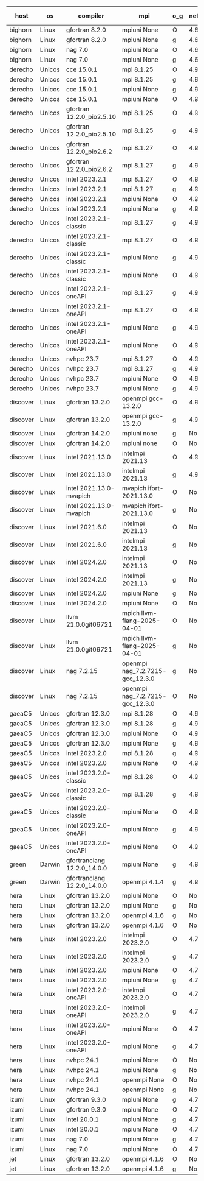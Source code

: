 

| host     | os       | compiler                              | mpi                      | o_g        | netcdf        | build       | u_pass          | u_fail          | s_pass            | s_fail            | e_pass             | e_fail             | nuopc_pass       | nuopc_fail       | artifacts link          |
|----------|----------|---------------------------------------|--------------------------|------------|---------------|-------------|-----------------|-----------------|-------------------|-------------------|--------------------|--------------------|------------------|------------------|-------------------------|
| bighorn | Linux | gfortran 8.2.0 | mpiuni None  | O | 4.6.1  | PASS | 12535 | 0 | 9 | 0 | 42 | 0 | None | None | <a href="https://github.com/esmf-org/esmf-test-artifacts/tree/e3cb4b069f4aeba45f9fdfd1bc70dce443203294/develop/gfortran/8.2.0/O/mpiuni/None" target="_blank">e3cb4b0</a> | 
| bighorn | Linux | gfortran 8.2.0 | mpiuni None  | g | 4.6.1  | PASS | 12535 | 0 | 9 | 0 | 42 | 0 | None | None | <a href="https://github.com/esmf-org/esmf-test-artifacts/tree/9df0a7f521bdf6a117a9ccb4803bbc24bae5a0b0/develop/gfortran/8.2.0/g/mpiuni/None" target="_blank">9df0a7f</a> | 
| bighorn | Linux | nag 7.0 | mpiuni None  | O | 4.6.1  | PASS | 12535 | 0 | 9 | 0 | 42 | 0 | None | None | <a href="https://github.com/esmf-org/esmf-test-artifacts/tree/b1f0092b8207caa5d0a825888fb4ab0d275cdf7e/develop/nag/7.0/O/mpiuni/None" target="_blank">b1f0092</a> | 
| bighorn | Linux | nag 7.0 | mpiuni None  | g | 4.6.1  | PASS | 12535 | 0 | 9 | 0 | 42 | 0 | None | None | <a href="https://github.com/esmf-org/esmf-test-artifacts/tree/1465537adb8abcafdbaf856b20a6540f7eeb8371/develop/nag/7.0/g/mpiuni/None" target="_blank">1465537</a> | 
| derecho | Unicos | cce 15.0.1 | mpi 8.1.25  | O | 4.9.2  | PASS | 14126 | 78 | 51 | 0 | 80 | 0 | 57 | 0 | <a href="https://github.com/esmf-org/esmf-test-artifacts/tree/864e7e64ab176457e0ea6228a7cdf854c231c7f0/develop/cce/15.0.1/O/mpi/8.1.25" target="_blank">864e7e6</a> | 
| derecho | Unicos | cce 15.0.1 | mpi 8.1.25  | g | 4.9.2  | PASS | 14006 | 198 | 51 | 0 | 80 | 0 | 57 | 0 | <a href="https://github.com/esmf-org/esmf-test-artifacts/tree/fc01c455beed2d44b6333af59d91d19735625063/develop/cce/15.0.1/g/mpi/8.1.25" target="_blank">fc01c45</a> | 
| derecho | Unicos | cce 15.0.1 | mpiuni None  | g | 4.9.2  | PASS | 12459 | 76 | 9 | 0 | 42 | 0 | None | None | <a href="https://github.com/esmf-org/esmf-test-artifacts/tree/aba296edd162579fdb8b751bc93a094ee0ccd0b7/develop/cce/15.0.1/g/mpiuni/None" target="_blank">aba296e</a> | 
| derecho | Unicos | cce 15.0.1 | mpiuni None  | O | 4.9.2  | PASS | 12300 | 235 | 9 | 0 | 42 | 0 | None | None | <a href="https://github.com/esmf-org/esmf-test-artifacts/tree/d4f41320f983f19ac8d469a22e4fa12391945ba0/develop/cce/15.0.1/O/mpiuni/None" target="_blank">d4f4132</a> | 
| derecho | Unicos | gfortran 12.2.0_pio2.5.10 | mpi 8.1.25  | O | 4.9.2  | PASS | 14204 | 0 | 51 | 0 | 80 | 0 | 57 | 0 | <a href="https://github.com/esmf-org/esmf-test-artifacts/tree/025fe511566f23677567b50da999cc0e05d84e1b/develop/gfortran/12.2.0_pio2.5.10/O/mpi/8.1.25" target="_blank">025fe51</a> | 
| derecho | Unicos | gfortran 12.2.0_pio2.5.10 | mpi 8.1.25  | g | 4.9.2  | PASS | 14204 | 0 | 51 | 0 | 80 | 0 | 57 | 0 | <a href="https://github.com/esmf-org/esmf-test-artifacts/tree/03eb5508ad7e0cce749737aa97dca1319b4ce465/develop/gfortran/12.2.0_pio2.5.10/g/mpi/8.1.25" target="_blank">03eb550</a> | 
| derecho | Unicos | gfortran 12.2.0_pio2.6.2 | mpi 8.1.27  | O | 4.9.2  | PASS | 14204 | 0 | 51 | 0 | 80 | 0 | 57 | 0 | <a href="https://github.com/esmf-org/esmf-test-artifacts/tree/9ee58c08ca83d8cff695f843dc6a2fe2bcd424de/develop/gfortran/12.2.0_pio2.6.2/O/mpi/8.1.27" target="_blank">9ee58c0</a> | 
| derecho | Unicos | gfortran 12.2.0_pio2.6.2 | mpi 8.1.27  | g | 4.9.2  | PASS | 14204 | 0 | 51 | 0 | 80 | 0 | 57 | 0 | <a href="https://github.com/esmf-org/esmf-test-artifacts/tree/46eaef6f951484a7eaf857143823b565dbad85bd/develop/gfortran/12.2.0_pio2.6.2/g/mpi/8.1.27" target="_blank">46eaef6</a> | 
| derecho | Unicos | intel 2023.2.1 | mpi 8.1.27  | O | 4.9.2  | PASS | 14204 | 0 | 51 | 0 | 80 | 0 | 58 | 0 | <a href="https://github.com/esmf-org/esmf-test-artifacts/tree/31e0d4fbba63909227882bb085d27b495727d3fe/develop/intel/2023.2.1/O/mpi/8.1.27" target="_blank">31e0d4f</a> | 
| derecho | Unicos | intel 2023.2.1 | mpi 8.1.27  | g | 4.9.2  | PASS | 14204 | 0 | 51 | 0 | 80 | 0 | 58 | 0 | <a href="https://github.com/esmf-org/esmf-test-artifacts/tree/4bbafb93da4093b150b09ede92a957290afba1a2/develop/intel/2023.2.1/g/mpi/8.1.27" target="_blank">4bbafb9</a> | 
| derecho | Unicos | intel 2023.2.1 | mpiuni None  | O | 4.9.2  | PASS | 12535 | 0 | 9 | 0 | 42 | 0 | None | None | <a href="https://github.com/esmf-org/esmf-test-artifacts/tree/d7e9ef50f08cfd50a4f83192b2dc8dd9ae316984/develop/intel/2023.2.1/O/mpiuni/None" target="_blank">d7e9ef5</a> | 
| derecho | Unicos | intel 2023.2.1 | mpiuni None  | g | 4.9.2  | PASS | 12535 | 0 | 9 | 0 | 42 | 0 | None | None | <a href="https://github.com/esmf-org/esmf-test-artifacts/tree/ceebd8f7acb7f6bfb58fd820abcae0a2d5ef8fe3/develop/intel/2023.2.1/g/mpiuni/None" target="_blank">ceebd8f</a> | 
| derecho | Unicos | intel 2023.2.1-classic | mpi 8.1.27  | g | 4.9.2  | PASS | 14204 | 0 | 51 | 0 | 80 | 0 | 57 | 0 | <a href="https://github.com/esmf-org/esmf-test-artifacts/tree/c2900980172056a701466e618545ab5f81bd414d/develop/intel/2023.2.1-classic/g/mpi/8.1.27" target="_blank">c290098</a> | 
| derecho | Unicos | intel 2023.2.1-classic | mpi 8.1.27  | O | 4.9.2  | PASS | 14204 | 0 | 51 | 0 | 80 | 0 | 57 | 0 | <a href="https://github.com/esmf-org/esmf-test-artifacts/tree/88b13a756458a8248da1d35920bef03e6334003a/develop/intel/2023.2.1-classic/O/mpi/8.1.27" target="_blank">88b13a7</a> | 
| derecho | Unicos | intel 2023.2.1-classic | mpiuni None  | g | 4.9.2  | PASS | 12535 | 0 | 9 | 0 | 42 | 0 | None | None | <a href="https://github.com/esmf-org/esmf-test-artifacts/tree/d3ce4c808230ecc3c5ba789d720b254d90d964ca/develop/intel/2023.2.1-classic/g/mpiuni/None" target="_blank">d3ce4c8</a> | 
| derecho | Unicos | intel 2023.2.1-classic | mpiuni None  | O | 4.9.2  | PASS | 12535 | 0 | 9 | 0 | 42 | 0 | None | None | <a href="https://github.com/esmf-org/esmf-test-artifacts/tree/f4233f68ec46316d07bc86cea3b6d27695b930ff/develop/intel/2023.2.1-classic/O/mpiuni/None" target="_blank">f4233f6</a> | 
| derecho | Unicos | intel 2023.2.1-oneAPI | mpi 8.1.27  | g | 4.9.2  | PASS | 14204 | 0 | 51 | 0 | 80 | 0 | 57 | 0 | <a href="https://github.com/esmf-org/esmf-test-artifacts/tree/d5f44ca11e94cbb1b268fa6cfb29eb9c67458c79/develop/intel/2023.2.1-oneAPI/g/mpi/8.1.27" target="_blank">d5f44ca</a> | 
| derecho | Unicos | intel 2023.2.1-oneAPI | mpi 8.1.27  | O | 4.9.2  | PASS | 14204 | 0 | 50 | 1 | 80 | 0 | 57 | 0 | <a href="https://github.com/esmf-org/esmf-test-artifacts/tree/b2f0f338b756116a9eb82fae4dd40f7f291841df/develop/intel/2023.2.1-oneAPI/O/mpi/8.1.27" target="_blank">b2f0f33</a> | 
| derecho | Unicos | intel 2023.2.1-oneAPI | mpiuni None  | g | 4.9.2  | PASS | 12535 | 0 | 9 | 0 | 42 | 0 | None | None | <a href="https://github.com/esmf-org/esmf-test-artifacts/tree/e14492641f36a7570c94d8286e99f90c0201f1d9/develop/intel/2023.2.1-oneAPI/g/mpiuni/None" target="_blank">e144926</a> | 
| derecho | Unicos | intel 2023.2.1-oneAPI | mpiuni None  | O | 4.9.2  | PASS | 12535 | 0 | 9 | 0 | 42 | 0 | None | None | <a href="https://github.com/esmf-org/esmf-test-artifacts/tree/120600cd37ba79599fc0d63803c31b10d6e6c4a4/develop/intel/2023.2.1-oneAPI/O/mpiuni/None" target="_blank">120600c</a> | 
| derecho | Unicos | nvhpc 23.7 | mpi 8.1.27  | O | 4.9.2  | PASS | 14204 | 0 | 51 | 0 | 80 | 0 | 57 | 0 | <a href="https://github.com/esmf-org/esmf-test-artifacts/tree/9574d6449565f7be57647bc1867c8285096a622c/develop/nvhpc/23.7/O/mpi/8.1.27" target="_blank">9574d64</a> | 
| derecho | Unicos | nvhpc 23.7 | mpi 8.1.27  | g | 4.9.2  | PASS | 14204 | 0 | 51 | 0 | 80 | 0 | 57 | 0 | <a href="https://github.com/esmf-org/esmf-test-artifacts/tree/a19511d51c4e7024995210cc76aa7d1eb3b57415/develop/nvhpc/23.7/g/mpi/8.1.27" target="_blank">a19511d</a> | 
| derecho | Unicos | nvhpc 23.7 | mpiuni None  | O | 4.9.2  | PASS | 12535 | 0 | 9 | 0 | 42 | 0 | None | None | <a href="https://github.com/esmf-org/esmf-test-artifacts/tree/031f8f19cf1c8cfc673cd9a4557f32a708622ff3/develop/nvhpc/23.7/O/mpiuni/None" target="_blank">031f8f1</a> | 
| derecho | Unicos | nvhpc 23.7 | mpiuni None  | g | 4.9.2  | PASS | 12535 | 0 | 9 | 0 | 42 | 0 | None | None | <a href="https://github.com/esmf-org/esmf-test-artifacts/tree/ad676847905f3e0f2b6de495a0e03217e43e0e96/develop/nvhpc/23.7/g/mpiuni/None" target="_blank">ad67684</a> | 
| discover | Linux | gfortran 13.2.0 | openmpi gcc-13.2.0  | O | 4.9.2  | PASS | 14204 | 0 | 51 | 0 | 80 | 0 | 57 | 0 | <a href="https://github.com/esmf-org/esmf-test-artifacts/tree/98187264a5df3ffd951ceb1f89304c3b49739631/develop/gfortran/13.2.0/O/openmpi/gcc-13.2.0" target="_blank">9818726</a> | 
| discover | Linux | gfortran 13.2.0 | openmpi gcc-13.2.0  | g | 4.9.2  | PASS | 14204 | 0 | 51 | 0 | 80 | 0 | 57 | 0 | <a href="https://github.com/esmf-org/esmf-test-artifacts/tree/f5764689b935ca0314f917200b2a0d207d3ed3ee/develop/gfortran/13.2.0/g/openmpi/gcc-13.2.0" target="_blank">f576468</a> | 
| discover | Linux | gfortran 14.2.0 | mpiuni none  | g | None  | PASS | 12535 | 0 | 9 | 0 | 42 | 0 | None | None | <a href="https://github.com/esmf-org/esmf-test-artifacts/tree/76f77f0baa7459f243a28bead01a4cef91b1974b/develop/gfortran/14.2.0/g/mpiuni/none" target="_blank">76f77f0</a> | 
| discover | Linux | gfortran 14.2.0 | mpiuni none  | O | None  | PASS | 12535 | 0 | 9 | 0 | 42 | 0 | None | None | <a href="https://github.com/esmf-org/esmf-test-artifacts/tree/87c8445ccdf0fbf32d3c75b5c782b01269251430/develop/gfortran/14.2.0/O/mpiuni/none" target="_blank">87c8445</a> | 
| discover | Linux | intel 2021.13.0 | intelmpi 2021.13  | O | 4.9.2  | PASS | 14204 | 0 | 51 | 0 | 80 | 0 | 57 | 0 | <a href="https://github.com/esmf-org/esmf-test-artifacts/tree/7e349440a32aa951a15047021812336b259c5919/develop/intel/2021.13.0/O/intelmpi/2021.13" target="_blank">7e34944</a> | 
| discover | Linux | intel 2021.13.0 | intelmpi 2021.13  | g | 4.9.2  | PASS | 14204 | 0 | 51 | 0 | 80 | 0 | 57 | 0 | <a href="https://github.com/esmf-org/esmf-test-artifacts/tree/5a102f9a63e243a9ebc54d9d496b4f73e9b813f9/develop/intel/2021.13.0/g/intelmpi/2021.13" target="_blank">5a102f9</a> | 
| discover | Linux | intel 2021.13.0-mvapich | mvapich ifort-2021.13.0  | O | None  | PASS | 14204 | 0 | 51 | 0 | 80 | 0 | 57 | 0 | <a href="https://github.com/esmf-org/esmf-test-artifacts/tree/c28c1418c840693033086723a7d8545bbd92ea95/develop/intel/2021.13.0-mvapich/O/mvapich/ifort-2021.13.0" target="_blank">c28c141</a> | 
| discover | Linux | intel 2021.13.0-mvapich | mvapich ifort-2021.13.0  | g | None  | PASS | 14204 | 0 | 51 | 0 | 80 | 0 | 57 | 0 | <a href="https://github.com/esmf-org/esmf-test-artifacts/tree/bc0cc086786021d6fdc7fce3b2f06325de86c2af/develop/intel/2021.13.0-mvapich/g/mvapich/ifort-2021.13.0" target="_blank">bc0cc08</a> | 
| discover | Linux | intel 2021.6.0 | intelmpi 2021.13  | O | None  | PASS | 14204 | 0 | 51 | 0 | 80 | 0 | 57 | 0 | <a href="https://github.com/esmf-org/esmf-test-artifacts/tree/a8f89606c02b4c86b3caa49898b141e48858cce4/develop/intel/2021.6.0/O/intelmpi/2021.13" target="_blank">a8f8960</a> | 
| discover | Linux | intel 2021.6.0 | intelmpi 2021.13  | g | None  | PASS | 14204 | 0 | 51 | 0 | 80 | 0 | 57 | 0 | <a href="https://github.com/esmf-org/esmf-test-artifacts/tree/dfa295c29c2ddd8b05c98b5097c0e0d30a4e00dd/develop/intel/2021.6.0/g/intelmpi/2021.13" target="_blank">dfa295c</a> | 
| discover | Linux | intel 2024.2.0 | intelmpi 2021.13  | O | None  | PASS | 14204 | 0 | 51 | 0 | 80 | 0 | 57 | 0 | <a href="https://github.com/esmf-org/esmf-test-artifacts/tree/f889c4842e8395a7d4e0d2518a6cc40233356abb/develop/intel/2024.2.0/O/intelmpi/2021.13" target="_blank">f889c48</a> | 
| discover | Linux | intel 2024.2.0 | intelmpi 2021.13  | g | None  | PASS | 14203 | 1 | 51 | 0 | 80 | 0 | 57 | 0 | <a href="https://github.com/esmf-org/esmf-test-artifacts/tree/a027404166c4e93613fa67875dd9188d6e0dac6e/develop/intel/2024.2.0/g/intelmpi/2021.13" target="_blank">a027404</a> | 
| discover | Linux | intel 2024.2.0 | mpiuni None  | g | None  | PASS | 12534 | 1 | 9 | 0 | 42 | 0 | None | None | <a href="https://github.com/esmf-org/esmf-test-artifacts/tree/72eb3ce65fb7fee00707d2179024a031e44c140c/develop/intel/2024.2.0/g/mpiuni/None" target="_blank">72eb3ce</a> | 
| discover | Linux | intel 2024.2.0 | mpiuni None  | O | None  | PASS | 12535 | 0 | 9 | 0 | 42 | 0 | None | None | <a href="https://github.com/esmf-org/esmf-test-artifacts/tree/58874df9305838defe12688af1a9895a62e0e761/develop/intel/2024.2.0/O/mpiuni/None" target="_blank">58874df</a> | 
| discover | Linux | llvm 21.0.0git06721 | mpich llvm-flang-2025-04-01  | O | None  | PASS | 14192 | 12 | 18 | 33 | 76 | 4 | 0 | 57 | <a href="https://github.com/esmf-org/esmf-test-artifacts/tree/7aa871d8cc29b7595b5c2d8c15d3ecb6797e5121/develop/llvm/21.0.0git06721/O/mpich/llvm-flang-2025-04-01" target="_blank">7aa871d</a> | 
| discover | Linux | llvm 21.0.0git06721 | mpich llvm-flang-2025-04-01  | g | None  | PASS | 14192 | 12 | 19 | 32 | 76 | 4 | 0 | 57 | <a href="https://github.com/esmf-org/esmf-test-artifacts/tree/a142a78064637aff5212b9b79873a3fb657daf3d/develop/llvm/21.0.0git06721/g/mpich/llvm-flang-2025-04-01" target="_blank">a142a78</a> | 
| discover | Linux | nag 7.2.15 | openmpi nag_7.2.7215-gcc_12.3.0  | g | None  | PASS | 14204 | 0 | 51 | 0 | 80 | 0 | 57 | 0 | <a href="https://github.com/esmf-org/esmf-test-artifacts/tree/49e248ab75fcb8b3ee42f0412fb65f12149b658c/develop/nag/7.2.15/g/openmpi/nag_7.2.7215-gcc_12.3.0" target="_blank">49e248a</a> | 
| discover | Linux | nag 7.2.15 | openmpi nag_7.2.7215-gcc_12.3.0  | O | None  | PASS | 14204 | 0 | 51 | 0 | 80 | 0 | 57 | 0 | <a href="https://github.com/esmf-org/esmf-test-artifacts/tree/33dd0e9b594aae23089a7474f31f3e72024abced/develop/nag/7.2.15/O/openmpi/nag_7.2.7215-gcc_12.3.0" target="_blank">33dd0e9</a> | 
| gaeaC5 | Unicos | gfortran 12.3.0 | mpi 8.1.28  | O | 4.9.0  | PASS | None | None | None | None | None | None | None | None | <a href="https://github.com/esmf-org/esmf-test-artifacts/tree/5b2013f56a5f8f75faf7607b5c98f19542b180a3/develop/gfortran/12.3.0/O/mpi/8.1.28" target="_blank">5b2013f</a> | 
| gaeaC5 | Unicos | gfortran 12.3.0 | mpi 8.1.28  | g | 4.9.0  | PASS | 14204 | 0 | 51 | 0 | 80 | 0 | 57 | 0 | <a href="https://github.com/esmf-org/esmf-test-artifacts/tree/eadfa681ff21571d94bab076d655c0450dce5011/develop/gfortran/12.3.0/g/mpi/8.1.28" target="_blank">eadfa68</a> | 
| gaeaC5 | Unicos | gfortran 12.3.0 | mpiuni None  | O | 4.9.0  | PASS | 12535 | 0 | 9 | 0 | 42 | 0 | None | None | <a href="https://github.com/esmf-org/esmf-test-artifacts/tree/cea0262afda590d807b821b63a2a957d842ee84a/develop/gfortran/12.3.0/O/mpiuni/None" target="_blank">cea0262</a> | 
| gaeaC5 | Unicos | gfortran 12.3.0 | mpiuni None  | g | 4.9.0  | PASS | None | None | None | None | None | None | None | None | <a href="https://github.com/esmf-org/esmf-test-artifacts/tree/43a8a385d5ff6fe53617596ddaec7d494c17fabb/develop/gfortran/12.3.0/g/mpiuni/None" target="_blank">43a8a38</a> | 
| gaeaC5 | Unicos | intel 2023.2.0 | mpi 8.1.28  | g | 4.9.0  | PASS | None | None | None | None | None | None | None | None | <a href="https://github.com/esmf-org/esmf-test-artifacts/tree/50c214a2af819c3f5fa932c35cf30f87f1add8cf/develop/intel/2023.2.0/g/mpi/8.1.28" target="_blank">50c214a</a> | 
| gaeaC5 | Unicos | intel 2023.2.0 | mpiuni None  | O | 4.9.0  | PASS | 12535 | 0 | 9 | 0 | 42 | 0 | None | None | <a href="https://github.com/esmf-org/esmf-test-artifacts/tree/8b3e2790003a25a319584a50f839c02acf5b8900/develop/intel/2023.2.0/O/mpiuni/None" target="_blank">8b3e279</a> | 
| gaeaC5 | Unicos | intel 2023.2.0-classic | mpi 8.1.28  | O | 4.9.0  | PASS | 14204 | 0 | 51 | 0 | 80 | 0 | 57 | 0 | <a href="https://github.com/esmf-org/esmf-test-artifacts/tree/158cf2f60def387a348166b96146cbe9bbac962d/develop/intel/2023.2.0-classic/O/mpi/8.1.28" target="_blank">158cf2f</a> | 
| gaeaC5 | Unicos | intel 2023.2.0-classic | mpi 8.1.28  | g | 4.9.0  | PASS | None | None | None | None | None | None | None | None | <a href="https://github.com/esmf-org/esmf-test-artifacts/tree/d180d13820106fde02edc399f0aaeb488d81b8f9/develop/intel/2023.2.0-classic/g/mpi/8.1.28" target="_blank">d180d13</a> | 
| gaeaC5 | Unicos | intel 2023.2.0-classic | mpiuni None  | O | 4.9.0  | PASS | 12535 | 0 | 9 | 0 | 42 | 0 | None | None | <a href="https://github.com/esmf-org/esmf-test-artifacts/tree/493d823f6121f08969f9a1b1504a68ff5f872a6c/develop/intel/2023.2.0-classic/O/mpiuni/None" target="_blank">493d823</a> | 
| gaeaC5 | Unicos | intel 2023.2.0-oneAPI | mpiuni None  | g | 4.9.0  | PASS | None | None | None | None | None | None | None | None | <a href="https://github.com/esmf-org/esmf-test-artifacts/tree/c94eed2f1906e67318f7145fbc4cd5925e3e3e94/develop/intel/2023.2.0-oneAPI/g/mpiuni/None" target="_blank">c94eed2</a> | 
| gaeaC5 | Unicos | intel 2023.2.0-oneAPI | mpiuni None  | O | 4.9.0  | PASS | None | None | None | None | None | None | None | None | <a href="https://github.com/esmf-org/esmf-test-artifacts/tree/1b5e6f556d3456e6a47f517c2ba289eb16259ba7/develop/intel/2023.2.0-oneAPI/O/mpiuni/None" target="_blank">1b5e6f5</a> | 
| green | Darwin | gfortranclang 12.2.0_14.0.0 | mpiuni None  | g | 4.9.3  | PASS | 12535 | 0 | 9 | 0 | 42 | 0 | None | None | <a href="https://github.com/esmf-org/esmf-test-artifacts/tree/fe9e5e315176f26ba836566f71f43998bb522897/develop/gfortranclang/12.2.0_14.0.0/g/mpiuni/None" target="_blank">fe9e5e3</a> | 
| green | Darwin | gfortranclang 12.2.0_14.0.0 | openmpi 4.1.4  | g | 4.9.3  | PASS | 14204 | 0 | 51 | 0 | 80 | 0 | 58 | 0 | <a href="https://github.com/esmf-org/esmf-test-artifacts/tree/2a68d9f7664c0a52dbbaf57cab9448b4d4eed984/develop/gfortranclang/12.2.0_14.0.0/g/openmpi/4.1.4" target="_blank">2a68d9f</a> | 
| hera | Linux | gfortran 13.2.0 | mpiuni None  | O | None  | PASS | 12535 | 0 | 9 | 0 | 42 | 0 | None | None | <a href="https://github.com/esmf-org/esmf-test-artifacts/tree/968780ef72619a9f76db1c879760639e90784198/develop/gfortran/13.2.0/O/mpiuni/None" target="_blank">968780e</a> | 
| hera | Linux | gfortran 13.2.0 | mpiuni None  | g | None  | PASS | 12535 | 0 | 9 | 0 | 42 | 0 | None | None | <a href="https://github.com/esmf-org/esmf-test-artifacts/tree/8842f98d0ac46be538ef158c6404b7a5cf2528a5/develop/gfortran/13.2.0/g/mpiuni/None" target="_blank">8842f98</a> | 
| hera | Linux | gfortran 13.2.0 | openmpi 4.1.6  | g | None  | PASS | 14204 | 0 | 51 | 0 | 80 | 0 | 57 | 0 | <a href="https://github.com/esmf-org/esmf-test-artifacts/tree/aef0f46b5ff6b524d93404068fd54ef197bd7e86/develop/gfortran/13.2.0/g/openmpi/4.1.6" target="_blank">aef0f46</a> | 
| hera | Linux | gfortran 13.2.0 | openmpi 4.1.6  | O | None  | PASS | 14204 | 0 | 51 | 0 | 80 | 0 | 57 | 0 | <a href="https://github.com/esmf-org/esmf-test-artifacts/tree/a73c7e5274a71f358dcd84a7b43e26c35e6debc3/develop/gfortran/13.2.0/O/openmpi/4.1.6" target="_blank">a73c7e5</a> | 
| hera | Linux | intel 2023.2.0 | intelmpi 2023.2.0  | O | 4.7.0  | PASS | None | None | None | None | None | None | None | None | <a href="https://github.com/esmf-org/esmf-test-artifacts/tree/e8cc209edb47cbd3d029fb1f087159a2d57ff41d/develop/intel/2023.2.0/O/intelmpi/2023.2.0" target="_blank">e8cc209</a> | 
| hera | Linux | intel 2023.2.0 | intelmpi 2023.2.0  | g | 4.7.0  | PASS | None | None | None | None | None | None | None | None | <a href="https://github.com/esmf-org/esmf-test-artifacts/tree/c009de762af1539ab450809b59b72c924f344ee7/develop/intel/2023.2.0/g/intelmpi/2023.2.0" target="_blank">c009de7</a> | 
| hera | Linux | intel 2023.2.0 | mpiuni None  | O | 4.7.0  | PASS | None | None | None | None | None | None | None | None | <a href="https://github.com/esmf-org/esmf-test-artifacts/tree/4439d3deb52010283c07704da50c7daeb6bec68c/develop/intel/2023.2.0/O/mpiuni/None" target="_blank">4439d3d</a> | 
| hera | Linux | intel 2023.2.0 | mpiuni None  | g | 4.7.0  | PASS | 12535 | 0 | 9 | 0 | 42 | 0 | None | None | <a href="https://github.com/esmf-org/esmf-test-artifacts/tree/0dd823181c755e40f4d94037f2478d7845d15c7a/develop/intel/2023.2.0/g/mpiuni/None" target="_blank">0dd8231</a> | 
| hera | Linux | intel 2023.2.0-oneAPI | intelmpi 2023.2.0  | O | 4.7.0  | PASS | 14204 | 0 | 50 | 1 | 80 | 0 | 57 | 0 | <a href="https://github.com/esmf-org/esmf-test-artifacts/tree/dbfd587b12c411156e8f3d04ada4ca9b71367998/develop/intel/2023.2.0-oneAPI/O/intelmpi/2023.2.0" target="_blank">dbfd587</a> | 
| hera | Linux | intel 2023.2.0-oneAPI | intelmpi 2023.2.0  | g | 4.7.0  | PASS | None | None | None | None | None | None | None | None | <a href="https://github.com/esmf-org/esmf-test-artifacts/tree/15691cc9ce28c2ba50faaeeee1ee09b55b334b0e/develop/intel/2023.2.0-oneAPI/g/intelmpi/2023.2.0" target="_blank">15691cc</a> | 
| hera | Linux | intel 2023.2.0-oneAPI | mpiuni None  | O | 4.7.0  | PASS | 12535 | 0 | 9 | 0 | 42 | 0 | None | None | <a href="https://github.com/esmf-org/esmf-test-artifacts/tree/54054a35d447fbb27384a5e84e35374d0e264331/develop/intel/2023.2.0-oneAPI/O/mpiuni/None" target="_blank">54054a3</a> | 
| hera | Linux | intel 2023.2.0-oneAPI | mpiuni None  | g | 4.7.0  | PASS | None | None | None | None | None | None | None | None | <a href="https://github.com/esmf-org/esmf-test-artifacts/tree/78c9a43d1c384eaf53fe84f05b035a9fb9701bff/develop/intel/2023.2.0-oneAPI/g/mpiuni/None" target="_blank">78c9a43</a> | 
| hera | Linux | nvhpc 24.1 | mpiuni None  | O | None  | PASS | 12535 | 0 | 9 | 0 | 42 | 0 | None | None | <a href="https://github.com/esmf-org/esmf-test-artifacts/tree/f49845ba4c004a931b421be83f8301f3c5996e4d/develop/nvhpc/24.1/O/mpiuni/None" target="_blank">f49845b</a> | 
| hera | Linux | nvhpc 24.1 | mpiuni None  | g | None  | PASS | None | None | None | None | None | None | None | None | <a href="https://github.com/esmf-org/esmf-test-artifacts/tree/a73e916a3fd28a50904320118982a230ae6167f4/develop/nvhpc/24.1/g/mpiuni/None" target="_blank">a73e916</a> | 
| hera | Linux | nvhpc 24.1 | openmpi None  | O | None  | PASS | 14204 | 0 | 51 | 0 | 80 | 0 | 57 | 0 | <a href="https://github.com/esmf-org/esmf-test-artifacts/tree/2de0f8d7ba44122d275a58766d48b8358516ce04/develop/nvhpc/24.1/O/openmpi/None" target="_blank">2de0f8d</a> | 
| hera | Linux | nvhpc 24.1 | openmpi None  | g | None  | PASS | None | None | None | None | None | None | None | None | <a href="https://github.com/esmf-org/esmf-test-artifacts/tree/a8c7dff76c34188cdd36ea7daaa7af309ef7c425/develop/nvhpc/24.1/g/openmpi/None" target="_blank">a8c7dff</a> | 
| izumi | Linux | gfortran 9.3.0 | mpiuni None  | g | 4.7.4  | PASS | 12535 | 0 | 9 | 0 | 42 | 0 | None | None | <a href="https://github.com/esmf-org/esmf-test-artifacts/tree/19479ff1a8d4bc18401df158f913f63f367b04ca/develop/gfortran/9.3.0/g/mpiuni/None" target="_blank">19479ff</a> | 
| izumi | Linux | gfortran 9.3.0 | mpiuni None  | O | 4.7.4  | PASS | 12535 | 0 | 9 | 0 | 42 | 0 | None | None | <a href="https://github.com/esmf-org/esmf-test-artifacts/tree/3c9f6cd2ebfa9c61555015351c6d5336aaf7caa1/develop/gfortran/9.3.0/O/mpiuni/None" target="_blank">3c9f6cd</a> | 
| izumi | Linux | intel 20.0.1 | mpiuni None  | g | 4.7.4  | PASS | 12535 | 0 | 9 | 0 | 42 | 0 | None | None | <a href="https://github.com/esmf-org/esmf-test-artifacts/tree/1d5128a56e936b472a6a9dc299852e99f55360be/develop/intel/20.0.1/g/mpiuni/None" target="_blank">1d5128a</a> | 
| izumi | Linux | intel 20.0.1 | mpiuni None  | O | 4.7.4  | PASS | 12535 | 0 | 9 | 0 | 42 | 0 | None | None | <a href="https://github.com/esmf-org/esmf-test-artifacts/tree/4fba3ec6c87f790a9e430eaee93c1cb4054dd624/develop/intel/20.0.1/O/mpiuni/None" target="_blank">4fba3ec</a> | 
| izumi | Linux | nag 7.0 | mpiuni None  | g | 4.7.4  | PASS | 12535 | 0 | 9 | 0 | 42 | 0 | None | None | <a href="https://github.com/esmf-org/esmf-test-artifacts/tree/7eae11653cd74dbda0be25642336fb67cd4ef184/develop/nag/7.0/g/mpiuni/None" target="_blank">7eae116</a> | 
| izumi | Linux | nag 7.0 | mpiuni None  | O | 4.7.4  | PASS | 12535 | 0 | 9 | 0 | 42 | 0 | None | None | <a href="https://github.com/esmf-org/esmf-test-artifacts/tree/38e8790342cf3559c70ad257b7e6609d5125d03c/develop/nag/7.0/O/mpiuni/None" target="_blank">38e8790</a> | 
| jet | Linux | gfortran 13.2.0 | openmpi 4.1.6  | O | None  | PASS | 14175 | 29 | 51 | 0 | 80 | 0 | 57 | 0 | <a href="https://github.com/esmf-org/esmf-test-artifacts/tree/e1eb3eae9d94b957010e70ee9f2c90c5ea726c0c/develop/gfortran/13.2.0/O/openmpi/4.1.6" target="_blank">e1eb3ea</a> | 
| jet | Linux | gfortran 13.2.0 | openmpi 4.1.6  | g | None  | PASS | 14204 | 0 | 51 | 0 | 80 | 0 | 57 | 0 | <a href="https://github.com/esmf-org/esmf-test-artifacts/tree/13a034963ebd93bdcb900899719144fd9a7ed31e/develop/gfortran/13.2.0/g/openmpi/4.1.6" target="_blank">13a0349</a> | 
